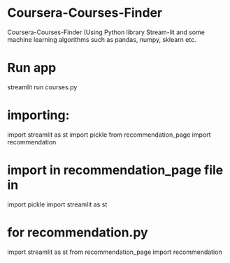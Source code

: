 # Coursera-Courses-Finder
Coursera-Courses-Finder (Using Python library Stream-lit and some machine learning algorithms such as pandas, numpy, sklearn etc. 

# Run app
streamlit run courses.py

# importing:
import streamlit as st
import pickle
from recommendation_page import recommendation

# import in recommendation_page file in 
import pickle
import streamlit as st

# for recommendation.py
import streamlit as st
from recommendation_page import recommendation


